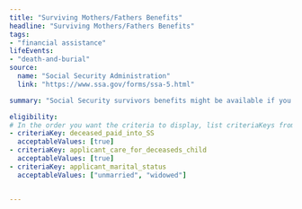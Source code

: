 ```yaml
---
title: "Surviving Mothers/Fathers Benefits"
headline: "Surviving Mothers/Fathers Benefits"
tags: 
- "financial assistance"
lifeEvents: 
- "death-and-burial"
source:
  name: "Social Security Administration"
  link: "https://www.ssa.gov/forms/ssa-5.html"

summary: "Social Security survivors benefits might be available if you are taking care of the deceased worker's child."

eligibility:
# In the order you want the criteria to display, list criteriaKeys from the csv here, each followed by a comma-separated list of which values indicate eligibility for that criteria. Wrap individual values in quotes if they have inner commas.
- criteriaKey: deceased_paid_into_SS
  acceptableValues: [true] 
- criteriaKey: applicant_care_for_deceaseds_child
  acceptableValues: [true]
- criteriaKey: applicant_marital_status
  acceptableValues: ["unmarried", "widowed"]


---
```

